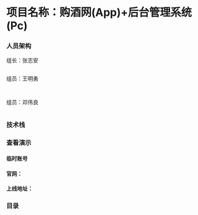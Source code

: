# 项目名称：购酒网(App)+后台管理系统(Pc)
### 人员架构

组长：张志安

```text

```

组员：王明勇

```text
	
```

组员：邓伟良

```text

```



### 技术栈

> 

### 查看演示

#### 临时账号


#### 官网：

#### 上线地址：

### 目录
```txt

```





